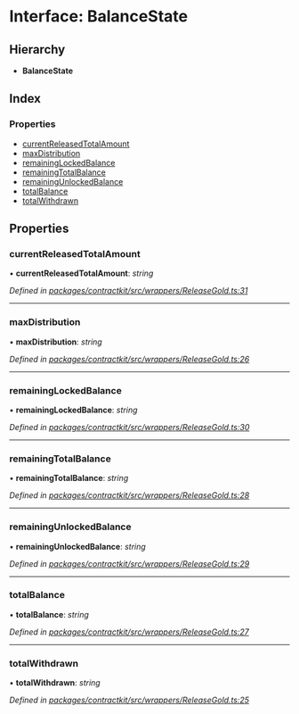 # Interface: BalanceState

## Hierarchy

* **BalanceState**

## Index

### Properties

* [currentReleasedTotalAmount](_wrappers_releasegold_.balancestate.md#currentreleasedtotalamount)
* [maxDistribution](_wrappers_releasegold_.balancestate.md#maxdistribution)
* [remainingLockedBalance](_wrappers_releasegold_.balancestate.md#remaininglockedbalance)
* [remainingTotalBalance](_wrappers_releasegold_.balancestate.md#remainingtotalbalance)
* [remainingUnlockedBalance](_wrappers_releasegold_.balancestate.md#remainingunlockedbalance)
* [totalBalance](_wrappers_releasegold_.balancestate.md#totalbalance)
* [totalWithdrawn](_wrappers_releasegold_.balancestate.md#totalwithdrawn)

## Properties

###  currentReleasedTotalAmount

• **currentReleasedTotalAmount**: *string*

*Defined in [packages/contractkit/src/wrappers/ReleaseGold.ts:31](https://github.com/celo-org/celo-monorepo/blob/master/packages/contractkit/src/wrappers/ReleaseGold.ts#L31)*

___

###  maxDistribution

• **maxDistribution**: *string*

*Defined in [packages/contractkit/src/wrappers/ReleaseGold.ts:26](https://github.com/celo-org/celo-monorepo/blob/master/packages/contractkit/src/wrappers/ReleaseGold.ts#L26)*

___

###  remainingLockedBalance

• **remainingLockedBalance**: *string*

*Defined in [packages/contractkit/src/wrappers/ReleaseGold.ts:30](https://github.com/celo-org/celo-monorepo/blob/master/packages/contractkit/src/wrappers/ReleaseGold.ts#L30)*

___

###  remainingTotalBalance

• **remainingTotalBalance**: *string*

*Defined in [packages/contractkit/src/wrappers/ReleaseGold.ts:28](https://github.com/celo-org/celo-monorepo/blob/master/packages/contractkit/src/wrappers/ReleaseGold.ts#L28)*

___

###  remainingUnlockedBalance

• **remainingUnlockedBalance**: *string*

*Defined in [packages/contractkit/src/wrappers/ReleaseGold.ts:29](https://github.com/celo-org/celo-monorepo/blob/master/packages/contractkit/src/wrappers/ReleaseGold.ts#L29)*

___

###  totalBalance

• **totalBalance**: *string*

*Defined in [packages/contractkit/src/wrappers/ReleaseGold.ts:27](https://github.com/celo-org/celo-monorepo/blob/master/packages/contractkit/src/wrappers/ReleaseGold.ts#L27)*

___

###  totalWithdrawn

• **totalWithdrawn**: *string*

*Defined in [packages/contractkit/src/wrappers/ReleaseGold.ts:25](https://github.com/celo-org/celo-monorepo/blob/master/packages/contractkit/src/wrappers/ReleaseGold.ts#L25)*
